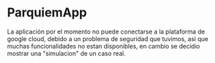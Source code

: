 # ParquiemApp

La aplicación por el momento no puede conectarse a la plataforma de google cloud, debido a un problema de seguridad que tuvimos, asi que muchas funcionalidades no estan disponibles, en cambio se decidio mostrar una "simulacion" de un caso real.

